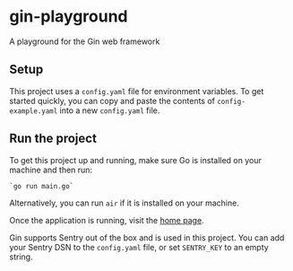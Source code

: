 # gin-playground

A playground for the Gin web framework

## Setup

This project uses a `config.yaml` file for environment variables. To get started quickly, you
can copy and paste the contents of `config-example.yaml` into a new `config.yaml` file.

## Run the project

To get this project up and running, make sure Go is installed on your machine and then run:

    `go run main.go`

Alternatively, you can run `air` if it is installed on your machine.

Once the application is running, visit the [home page](http://localhost:8080).

Gin supports Sentry out of the box and is used in this project. You can add your Sentry DSN to
the `config.yaml` file, or set `SENTRY_KEY` to an empty string.
